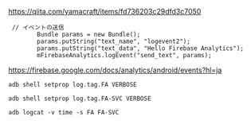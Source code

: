 https://qiita.com/yamacraft/items/fd736203c29dfd3c7050
```
 // イベントの送信
        Bundle params = new Bundle();
        params.putString("text_name", "logevent2");
        params.putString("text_data", "Hello Firebase Analytics");
        mFirebaseAnalytics.logEvent("send_text", params);
```

https://firebase.google.com/docs/analytics/android/events?hl=ja

```
adb shell setprop log.tag.FA VERBOSE

adb shell setprop log.tag.FA-SVC VERBOSE

adb logcat -v time -s FA FA-SVC
```
